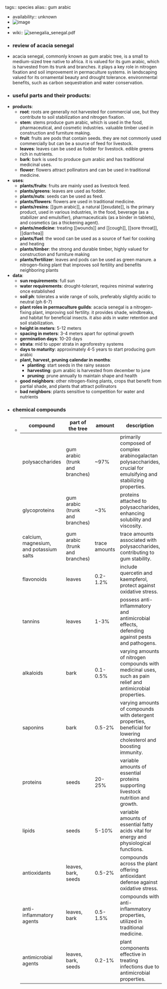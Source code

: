 tags:: species
alias:: gum arabic

- availability:: unknown
- ![image](https://ipfs.io/ipfs/QmbuiX43DYsGwhNczfpGAjbtS3u4zwNgFaPZ1gJcKd99G7)
-
- wiki:: ![senegalia_senegal.pdf](https://peach-geographical-bat-397.mypinata.cloud/ipfs/QmazNo7ABkBncRTXC3J8cEAsVBJpdpzWE1bZ77G97YBJtJ)
- ### review of acacia senegal
- acacia senegal, commonly known as gum arabic tree, is a small to medium-sized tree native to africa. it is valued for its gum arabic, which is harvested from its trunk and branches. it plays a key role in nitrogen fixation and soil improvement in permaculture systems. in landscaping valued for its ornamental beauty and drought tolerance. environmental benefits, such as carbon sequestration and water conservation.
- ### useful parts and their products:
- **products**:
	- **root**: roots are generally not harvested for commercial use, but they contribute to soil stabilization and nitrogen fixation.
	- **stem**: stems produce gum arabic, which is used in the food, pharmaceutical, and cosmetic industries. valuable timber used in construction and furniture making.
	- **fruit**: fruits are pods that contain seeds. they are not commonly used commercially but can be a source of feed for livestock.
	- **leaves**: leaves can be used as fodder for livestock. edible greens rich in nutrients.
	- **bark**: bark is used to produce gum arabic and has traditional medicinal uses.
	- **flower**: flowers attract pollinators and can be used in traditional medicine.
- **uses**:
	- **plants/fruits**: fruits are mainly used as livestock feed.
	- **plants/greens**: leaves are used as fodder.
	- **plants/nuts**: seeds can be used as feed.
	- **plants/flowers**: flowers are used in traditional medicine.
	- **plants/resins**: [[gum arabic]], a natural [[exudate]], is the primary product, used in various industries, in the food, beverage (as a stabilizer and emulsifier), pharmaceuticals (as a binder in tablets), and cosmetics (as a thickening agent).
	- **plants/medicine**: treating [[wounds]] and [[cough]], [[sore throat]], [[diarrhea]]
	- **plants/fuel**: the wood can be used as a source of fuel for cooking and heating
	- **plants/timber**: the strong and durable timber, highly valued for construction and furniture making
	- **plants/fertilizer**: leaves and pods can be used as green manure. a nitrogen-fixing plant that improves soil fertility and benefits neighboring plants
- **data**:
	- **sun requirements**: full sun
	- **water requirements**: drought-tolerant, requires minimal watering once established
	- **soil ph**: tolerates a wide range of soils, preferably slightly acidic to neutral (ph 6-7)
	- **plant roles in permaculture guilds**: acacia senegal is a nitrogen-fixing plant, improving soil fertility. it provides shade, windbreaks, and habitat for beneficial insects. it also aids in water retention and soil stabilization.
	- **height in meters**: 5-12 meters
	- **spacing in meters**: 3-4 meters apart for optimal growth
	- **germination days**: 10-20 days
	- **strata**: mid to upper strata in agroforestry systems
	- **days to maturity**: approximately 4-5 years to start producing gum arabic
	- **plant, harvest, pruning calendar in months**:
		- **planting**: start seeds in the rainy season
		- **harvesting**: gum arabic is harvested from december to june
		- **pruning**: prune annually to maintain shape and health
	- **good neighbors**: other nitrogen-fixing plants, crops that benefit from partial shade, and plants that attract pollinators
	- **bad neighbors**: plants sensitive to competition for water and nutrients
- ### chemical compounds
	- | **compound**                     | **part of the tree**                  | **amount**             | **description**                                                                                                                |
	  |----------------------------------|---------------------------------------|------------------------|-------------------------------------------------------------------------------------------------------------------------------|
	  | polysaccharides                  | gum arabic (trunk and branches)       | ~97%                   | primarily composed of complex arabinogalactan polysaccharides, crucial for emulsifying and stabilizing properties.             |
	  | glycoproteins                    | gum arabic (trunk and branches)       | ~3%                    | proteins attached to polysaccharides, enhancing solubility and viscosity.                                                      |
	  | calcium, magnesium, and potassium salts | gum arabic (trunk and branches) | trace amounts          | trace amounts associated with polysaccharides, contributing to gum stability.                                                  |
	  | flavonoids                       | leaves                                | 0.2-1.2%               | include quercetin and kaempferol, protect against oxidative stress.                                                            |
	  | tannins                          | leaves                                | 1-3%                   | possess anti-inflammatory and antimicrobial effects, defending against pests and pathogens.                                    |
	  | alkaloids                        | bark                                  | 0.1-0.5%               | varying amounts of nitrogen compounds with medicinal uses, such as pain relief and antimicrobial properties.                   |
	  | saponins                         | bark                                  | 0.5-2%                 | varying amounts of compounds with detergent properties, beneficial for lowering cholesterol and boosting immunity.             |
	  | proteins                         | seeds                                 | 20-25%                 | variable amounts of essential proteins supporting livestock nutrition and growth.                                              |
	  | lipids                           | seeds                                 | 5-10%                  | variable amounts of essential fatty acids vital for energy and physiological functions.                                        |
	  | antioxidants                     | leaves, bark, seeds                   | 0.5-2%                 | compounds across the plant offering antioxidant defense against oxidative stress.                                              |
	  | anti-inflammatory agents         | leaves, bark                          | 0.5-1.5%               | compounds with anti-inflammatory properties, utilized in traditional medicine.                                                 |
	  | antimicrobial agents             | leaves, bark, seeds                   | 0.2-1%                 | plant components effective in treating infections due to antimicrobial properties.                                             |